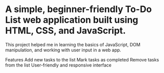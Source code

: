 # A simple, beginner-friendly To-Do List web application built using HTML, CSS, and JavaScript. 
This project helped me in learning the basics of JavaScript, DOM manipulation, and working with user input in a web app.

Features
Add new tasks to the list
Mark tasks as completed
Remove tasks from the list
User-friendly and responsive interface

